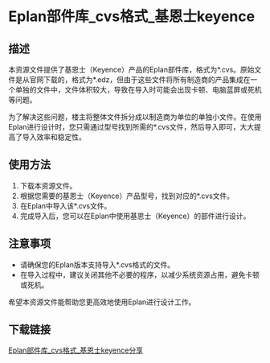 # Eplan部件库_cvs格式_基恩士keyence

## 描述

本资源文件提供了基恩士（Keyence）产品的Eplan部件库，格式为*.cvs。原始文件是从官网下载的，格式为*.edz，但由于这些文件将所有制造商的产品集成在一个单独的文件中，文件体积较大，导致在导入时可能会出现卡顿、电脑蓝屏或死机等问题。

为了解决这些问题，楼主将整体文件拆分成以制造商为单位的单独小文件。在使用Eplan进行设计时，您只需通过型号找到所需的*.cvs文件，然后导入即可，大大提高了导入效率和稳定性。

## 使用方法

1. 下载本资源文件。
2. 根据您需要的基恩士（Keyence）产品型号，找到对应的*.cvs文件。
3. 在Eplan中导入该*.cvs文件。
4. 完成导入后，您可以在Eplan中使用基恩士（Keyence）的部件进行设计。

## 注意事项

- 请确保您的Eplan版本支持导入*.cvs格式的文件。
- 在导入过程中，建议关闭其他不必要的程序，以减少系统资源占用，避免卡顿或死机。

希望本资源文件能帮助您更高效地使用Eplan进行设计工作。

## 下载链接

[Eplan部件库_cvs格式_基恩士keyence分享](https://pan.quark.cn/s/a129fbe6aa91)